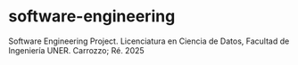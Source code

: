 # software-engineering
Software Engineering Project. Licenciatura en Ciencia de Datos, Facultad de Ingeniería UNER. Carrozzo; Ré. 2025
